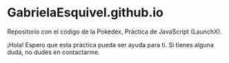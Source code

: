 # GabrielaEsquivel.github.io
Repositorio con el código de la Pokedex, Práctica de JavaScript (LaunchX).

¡Hola!
Espero que esta práctica pueda ser ayuda para ti. 
Si tienes alguna duda, no dudes en contactarme. 
